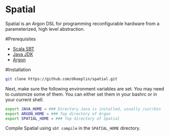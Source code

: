 # Spatial
Spatial is an Argon DSL for programming reconfigurable hardware from a parameterized, high level abstraction.

#Prerequisites
- [Scala SBT](http://www.scala-sbt.org)
- [Java JDK](http://www.oracle.com/technetwork/java/javase/downloads/index.html)
- [Argon](https://github.com/dkoeplin/argon)

#Installation
```bash
git clone https://github.com/dkoeplin/spatial.git
```

Next, make sure the following environment variables are set. 
You may need to customize some of them. 
You can either set them in your bashrc or in your current shell.
```bash
export JAVA_HOME = ### Directory Java is installed, usually /usr/bin
export ARGON_HOME = ### Top directory of Argon
export SPATIAL_HOME = ### Top directory of Spatial
```
Compile Spatial using `sbt compile` in the `SPATIAL_HOME` directory.
